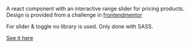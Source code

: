 A react component with an interactive range slider for pricing products. Design is provided from a challenge in [frontendmentor](https://www.frontendmentor.io/challenges/interactive-pricing-component-t0m8PIyY8)

For slider & toggle no library is used. Only done with SASS.

[See it here](https://oguzhan76.github.io/interactive-pricing-component/)
